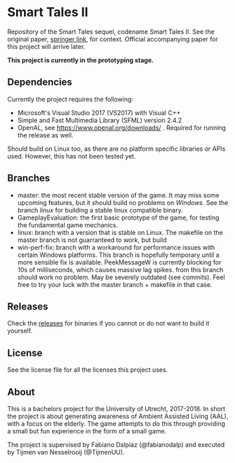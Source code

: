 # Smart Tales II
Repository of the Smart Tales sequel, codename Smart Tales II. See the original paper, [springer link](https://link.springer.com/content/pdf/10.1007/978-3-319-26005-1_13.pdf), for context. Official accompanying paper for this project will arrive later.

**This project is currently in the prototyping stage.**

## Dependencies
Currently the project requires the following:
- Microsoft's Visual Studio 2017 (VS2017) with Visual C++
- Simple and Fast Multimedia Library (SFML) version 2.4.2
- OpenAL, see https://www.openal.org/downloads/ . Required for running the release as well.

Should build on Linux too, as there are no platform specific libraries or APIs used. However, this has not been tested yet.

## Branches
- master: the most recent stable version of the game. It may miss some upcoming features, but it should build no problems on *Windows*. See the branch *linux* for building a stable linux compatible binary.
- GameplayEvaluation: the first basic prototype of the game, for testing the fundamental game mechanics.
- linux: branch with a version that is stable on Linux. The makefile on the master branch is not guarranteed to work, but build
- win-perf-fix: branch with a workaround for performance issues with certain Windows platforms. This branch is hopefully temporary until a more sensible fix is available. PeekMessageW is currently blocking for 10s of milliseconds, which causes massive lag spikes.
from this branch should work no problem. May be severely outdated (see commits). Feel free to try your luck with the master branch + makefile in that case.

## Releases
Check the [releases](https://github.com/TijmenUU/smarttalesii/releases) for binaries if you cannot or do not want to build it yourself.

## License
See the license file for all the licenses this project uses.

## About
This is a bachelors project for the University of Utrecht, 2017-2018. In short the project is about generating awareness of Ambient Assisted Living (AAL), with a focus on the elderly. The game attempts to do this through providing a small but fun experience in the form of a small game.

The project is supervised by Fabiano Dalpiaz (@fabianodalp) and executed by Tijmen van Nesselrooij (@TijmenUU).
